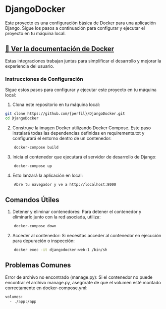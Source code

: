
# DjangoDocker

Este proyecto es una configuración básica de Docker para una aplicación Django. Sigue los pasos a continuación para configurar y ejecutar el proyecto en tu máquina local.

## [🚀 Ver la documentación de Docker](https://docs.docker.com/)

Estas integraciones trabajan juntas para simplificar el desarrollo y mejorar la experiencia del usuario.

### Instrucciones de Configuración

Sigue estos pasos para configurar y ejecutar este proyecto en tu máquina local:

1. Clona este repositorio en tu máquina local:

```bash
git clone https://github.com/{perfil}/DjangoDocker.git
cd DjangoDocker
```

2. Construye la imagen Docker utilizando Docker Compose. Este paso instalará todas las dependencias definidas en requirements.txt y configurará el entorno dentro de un contenedor:

```bash
    docker-compose build
```

3. Inicia el contenedor que ejecutará el servidor de desarrollo de Django:

```bash
    docker-compose up
```

4. Esto lanzará la aplicación en local:

```bash
    Abre tu navegador y ve a http://localhost:8000
```

## Comandos Útiles

1. Detener y eliminar contenedores: Para detener el contenedor y eliminarlo junto con la red asociada, utiliza:

```bash
    docker-compose down
```

2. Acceder al contenedor: Si necesitas acceder al contenedor en ejecución para depuración o inspección:

```bash
    docker exec -it djangodocker-web-1 /bin/sh
```

## Problemas Comunes

Error de archivo no encontrado (manage.py): Si el contenedor no puede encontrar el archivo manage.py, asegúrate de que el volumen esté montado correctamente en docker-compose.yml:

```bash
volumes:
  - ./app:/app
```
